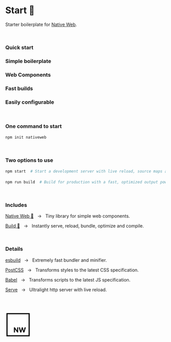 <div></div>

# Start 🧨

Starter boilerplate for [Native Web](https://github.com/nativew/nativeweb).

<br>

### Quick start

### Simple boilerplate

### Web Components

### Fast builds

### Easily configurable

<br>

### One command to start

```zsh
npm init nativeweb
```

<br>

### Two options to use

```zsh
npm start  # Start a development server with live reload, source maps and next-gen CSS & JS.

npm run build  # Build for production with a fast, optimized output powered by esbuild.
```

<br>

### Includes

[Native Web 🤳](https://github.com/nativew/nativeweb) &nbsp; → &nbsp; Tiny library for simple web components.

[Build 🧱](https://github.com/nativew/build) &nbsp; → &nbsp; Instantly serve, reload, bundle, optimize and compile.

<br>

### Details

[esbuild](https://github.com/evanw/esbuild) &nbsp; → &nbsp; Extremely fast bundler and minifier.

[PostCSS](https://github.com/postcss/postcss) &nbsp; → &nbsp; Transforms styles to the latest CSS specification.

[Babel](https://github.com/babel/babel) &nbsp; → &nbsp; Transforms scripts to the latest JS specification.

[Serve](https://github.com/nativew/serve) &nbsp; → &nbsp; Ultralight http server with live reload.

<br><br>

<p>
    <a href="https://github.com/nativew/nativeweb">
        <img src="https://raw.githubusercontent.com/nativew/nativeweb/1e9405c629e3a6491bb59df726044eb3823967bb/logo-square_nativeweb.svg" alt="Native Web" width="80px">
    </a>
</p>

<div></div>

